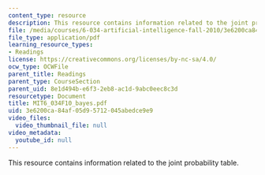 ```yaml
---
content_type: resource
description: This resource contains information related to the joint probability table.
file: /media/courses/6-034-artificial-intelligence-fall-2010/3e6200ca84af05d95712045abedce9e9_MIT6_034F10_bayes.pdf
file_type: application/pdf
learning_resource_types:
- Readings
license: https://creativecommons.org/licenses/by-nc-sa/4.0/
ocw_type: OCWFile
parent_title: Readings
parent_type: CourseSection
parent_uid: 8e1d494b-e6f3-2eb8-ac1d-9abc0eec8c3d
resourcetype: Document
title: MIT6_034F10_bayes.pdf
uid: 3e6200ca-84af-05d9-5712-045abedce9e9
video_files:
  video_thumbnail_file: null
video_metadata:
  youtube_id: null
---
```

This resource contains information related to the joint probability table.